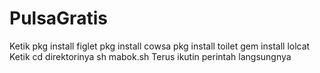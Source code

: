 # PulsaGratis
Ketik   pkg install figlet  pkg install cowsa  pkg install toilet  gem install lolcat  Ketik  cd direktorinya  sh mabok.sh  Terus ikutin perintah langsungnya
